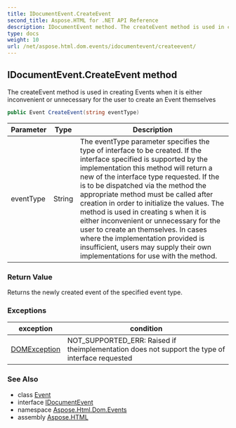 ```yaml
---
title: IDocumentEvent.CreateEvent
second_title: Aspose.HTML for .NET API Reference
description: IDocumentEvent method. The createEvent method is used in creating Events when it is either inconvenient or unnecessary for the user to create an Event themselves
type: docs
weight: 10
url: /net/aspose.html.dom.events/idocumentevent/createevent/
---
```

## IDocumentEvent.CreateEvent method

The createEvent method is used in creating Events when it is either inconvenient or unnecessary for the user to create an Event themselves

```csharp
public Event CreateEvent(string eventType)
```

| Parameter | Type | Description |
| --- | --- | --- |
| eventType | String | The eventType parameter specifies the type of interface to be created. If the interface specified is supported by the implementation this method will return a new of the interface type requested. If the is to be dispatched via the method the appropriate method must be called after creation in order to initialize the values. The method is used in creating s when it is either inconvenient or unnecessary for the user to create an themselves. In cases where the implementation provided is insufficient, users may supply their own implementations for use with the method. |

### Return Value

Returns the newly created event of the specified event type.

### Exceptions

| exception | condition |
| --- | --- |
| [DOMException](../../../aspose.html.dom/domexception/) | NOT_SUPPORTED_ERR: Raised if theimplementation does not support the type of interface requested |

### See Also

* class [Event](../../event/)
* interface [IDocumentEvent](../)
* namespace [Aspose.Html.Dom.Events](../../idocumentevent/)
* assembly [Aspose.HTML](../../../)
